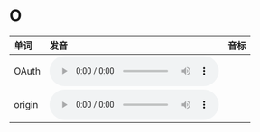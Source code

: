 
# O

| 单词  | 发音 | 音标 |
| :-- | :-- | :-- |
| OAuth | <audio :src="$withBase('/audio/OAuth.mp3')" controls="controls" controlslist="nodownload"></audio> |  |
| origin | <audio :src="$withBase('/audio/origin.mp3')" controls="controls" controlslist="nodownload"></audio> |  |
